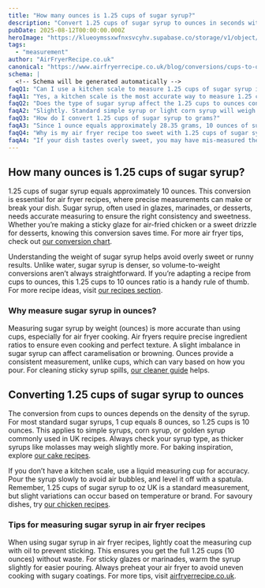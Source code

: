 ```yaml
---
title: "How many ounces is 1.25 cups of sugar syrup?"
description: "Convert 1.25 cups of sugar syrup to ounces in seconds with our easy guide. Perfect for air fryer recipes and baking!"
pubDate: 2025-08-12T00:00:00.000Z
heroImage: "https://klueoymssxwfnxsvcyhv.supabase.co/storage/v1/object/public/Shmucket/how-many-ounces-is-1-25-cups-of-sugar-syrup.webp"
tags:
  - "measurement"
author: "AirFryerRecipe.co.uk"
canonical: "https://www.airfryerrecipe.co.uk/blog/conversions/cups-to-ounces/how-many-ounces-is-1-25-cups-of-sugar-syrup"
schema: |
  <!-- Schema will be generated automatically -->
faqQ1: "Can I use a kitchen scale to measure 1.25 cups of sugar syrup in ounces?"
faqA1: "Yes, a kitchen scale is the most accurate way to measure 1.25 cups of sugar syrup in ounces. Simply set your scale to ounces, place a container on it, tare the weight, and pour the syrup until it reaches 10 ounces. This method eliminates measuring cup inconsistencies."
faqQ2: "Does the type of sugar syrup affect the 1.25 cups to ounces conversion?"
faqA2: "Slightly. Standard simple syrup or light corn syrup will weigh about 10 ounces per 1.25 cups. Thicker syrups like molasses or honey may weigh closer to 11 ounces due to higher density. Always check your specific syrup type for precise conversions in air fryer recipes."
faqQ3: "How do I convert 1.25 cups of sugar syrup to grams?"
faqA3: "Since 1 ounce equals approximately 28.35 grams, 10 ounces of sugar syrup (from 1.25 cups) converts to roughly 283.5 grams. For air fryer recipes requiring metric measurements, this gram equivalent ensures accuracy, especially for international recipes."
faqQ4: "Why is my air fryer recipe too sweet with 1.25 cups of sugar syrup?"
faqA4: "If your dish tastes overly sweet, you may have mis-measured the syrup. Ensure you’re using exact 1.25 cups (10 ounces) and not accidentally packing the syrup. Also, consider reducing the quantity slightly or balancing with acidic ingredients like lemon juice in marinades."
---
```

<h2>How many ounces is 1.25 cups of sugar syrup?</h2>
<p>1.25 cups of sugar syrup equals approximately 10 ounces. This conversion is essential for air fryer recipes, where precise measurements can make or break your dish. Sugar syrup, often used in glazes, marinades, or desserts, needs accurate measuring to ensure the right consistency and sweetness. Whether you’re making a sticky glaze for air-fried chicken or a sweet drizzle for desserts, knowing this conversion saves time. For more air fryer tips, check out <a href=https://www.airfryerrecipe.co.uk/air-fryer-conversion-chart>our conversion chart</a>.</p>

<p>Understanding the weight of sugar syrup helps avoid overly sweet or runny results. Unlike water, sugar syrup is denser, so volume-to-weight conversions aren’t always straightforward. If you’re adapting a recipe from cups to ounces, this 1.25 cups to 10 ounces ratio is a handy rule of thumb. For more recipe ideas, visit <a href=https://www.airfryerrecipe.co.uk/recipes>our recipes section</a>.</p>

<h3>Why measure sugar syrup in ounces?</h3>
<p>Measuring sugar syrup by weight (ounces) is more accurate than using cups, especially for air fryer cooking. Air fryers require precise ingredient ratios to ensure even cooking and perfect texture. A slight imbalance in sugar syrup can affect caramelisation or browning. Ounces provide a consistent measurement, unlike cups, which can vary based on how you pour. For cleaning sticky syrup spills, <a href=https://www.airfryerrecipe.co.uk/air-fryer-cleaner>our cleaner guide</a> helps.</p>

<h2>Converting 1.25 cups of sugar syrup to ounces</h2>
<p>The conversion from cups to ounces depends on the density of the syrup. For most standard sugar syrups, 1 cup equals 8 ounces, so 1.25 cups is 10 ounces. This applies to simple syrups, corn syrup, or golden syrup commonly used in UK recipes. Always check your syrup type, as thicker syrups like molasses may weigh slightly more. For baking inspiration, explore <a href=https://www.airfryerrecipe.co.uk/recipe-category/cakes>our cake recipes</a>.</p>

<p>If you don’t have a kitchen scale, use a liquid measuring cup for accuracy. Pour the syrup slowly to avoid air bubbles, and level it off with a spatula. Remember, 1.25 cups of sugar syrup to oz UK is a standard measurement, but slight variations can occur based on temperature or brand. For savoury dishes, try <a href=https://www.airfryerrecipe.co.uk/recipe-category/chicken>our chicken recipes</a>.</p>

<h3>Tips for measuring sugar syrup in air fryer recipes</h3>
<p>When using sugar syrup in air fryer recipes, lightly coat the measuring cup with oil to prevent sticking. This ensures you get the full 1.25 cups (10 ounces) without waste. For sticky glazes or marinades, warm the syrup slightly for easier pouring. Always preheat your air fryer to avoid uneven cooking with sugary coatings. For more tips, visit <a href=https://www.airfryerrecipe.co.uk>airfryerrecipe.co.uk</a>.</p>
